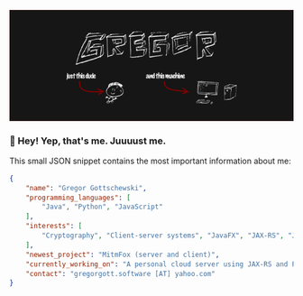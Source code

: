 ![](resources/Banner.png)

### 👋 Hey! Yep, that's me. Juuuust me.

This small JSON snippet contains the most important information about me:

```json
{
    "name": "Gregor Gottschewski",
    "programming_languages": [
        "Java", "Python", "JavaScript"
    ],
    "interests": [
        "Cryptography", "Client-server systems", "JavaFX", "JAX-RS", "Jakarta EE", "PrimeFaces"
    ],
    "newest_project": "MitmFox (server and client)",
    "currently_working_on": "A personal cloud server using JAX-RS and PrimeFaces",
    "contact": "gregorgott.software [AT] yahoo.com"
}
```